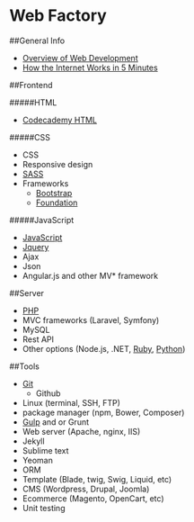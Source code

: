 # Web Factory

##General Info
- [Overview of Web Development](https://www.youtube.com/watch?v=zXqs6X0lzKI)
- [How the Internet Works in 5 Minutes](http://youtu.be/7_LPdttKXPc)

##Frontend

#####HTML
 - [Codecademy HTML](http://www.codecademy.com/tracks/web)


 #####CSS

 - CSS
 - Responsive design
 - [SASS](https://www.youtube.com/playlist?list=PL2CB1F80266E986EA)
 - Frameworks
	- [Bootstrap](http://getbootstrap.com/getting-started/)
	- [Foundation](http://foundation.zurb.com/docs/)


 #####JavaScript
 - [JavaScript](http://www.codecademy.com/tracks/javascript)
 - [Jquery](http://www.codecademy.com/tracks/jquery)
 - Ajax
 - Json
 - Angular.js and other MV* framework

##Server

- [PHP](http://www.codecademy.com/tracks/php)
- MVC frameworks (Laravel, Symfony)
- MySQL
- Rest API
- Other options (Node.js, .NET, [Ruby](http://www.codecademy.com/tracks/ruby), [Python](http://www.codecademy.com/tracks/python))

##Tools

- [Git](https://try.github.io/levels/1/challenges/1)
	- Github
- Linux (terminal, SSH, FTP)
- package manager (npm, Bower, Composer)
- [Gulp](https://www.youtube.com/playlist?list=PLLnpHn493BHE2RsdyUNpbiVn-cfuV7Fos) and or Grunt
- Web server (Apache, nginx, IIS)
- Jekyll
- Sublime text
- Yeoman
- ORM
- Template (Blade, twig, Swig, Liquid, etc)
- CMS (Wordpress, Drupal, Joomla)
- Ecommerce (Magento, OpenCart, etc)
- Unit testing
